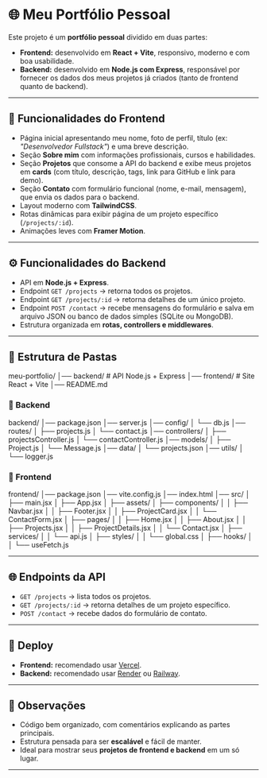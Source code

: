 # 🌐 Meu Portfólio Pessoal

Este projeto é um **portfólio pessoal** dividido em duas partes:  

- **Frontend:** desenvolvido em **React + Vite**, responsivo, moderno e com boa usabilidade.  
- **Backend:** desenvolvido em **Node.js com Express**, responsável por fornecer os dados dos meus projetos já criados (tanto de frontend quanto de backend).  

---

## 🎨 Funcionalidades do Frontend

- Página inicial apresentando meu nome, foto de perfil, título (ex: *"Desenvolvedor Fullstack"*) e uma breve descrição.  
- Seção **Sobre mim** com informações profissionais, cursos e habilidades.  
- Seção **Projetos** que consome a API do backend e exibe meus projetos em **cards** (com título, descrição, tags, link para GitHub e link para demo).  
- Seção **Contato** com formulário funcional (nome, e-mail, mensagem), que envia os dados para o backend.  
- Layout moderno com **TailwindCSS**.  
- Rotas dinâmicas para exibir página de um projeto específico (`/projects/:id`).  
- Animações leves com **Framer Motion**.  

---

## ⚙️ Funcionalidades do Backend

- API em **Node.js + Express**.  
- Endpoint `GET /projects` → retorna todos os projetos.  
- Endpoint `GET /projects/:id` → retorna detalhes de um único projeto.  
- Endpoint `POST /contact` → recebe mensagens do formulário e salva em arquivo JSON ou banco de dados simples (SQLite ou MongoDB).  
- Estrutura organizada em **rotas, controllers e middlewares**.  

---

## 📂 Estrutura de Pastas

meu-portfolio/
│── backend/ # API Node.js + Express
│── frontend/ # Site React + Vite
│── README.md


### 📂 Backend


backend/
│── package.json
│── server.js
│── config/
│ └── db.js
│── routes/
│ ├── projects.js
│ └── contact.js
│── controllers/
│ ├── projectsController.js
│ └── contactController.js
│── models/
│ ├── Project.js
│ └── Message.js
│── data/
│ └── projects.json
│── utils/
│ └── logger.js


### 📂 Frontend


frontend/
│── package.json
│── vite.config.js
│── index.html
│── src/
│ ├── main.jsx
│ ├── App.jsx
│ ├── assets/
│ ├── components/
│ │ ├── Navbar.jsx
│ │ ├── Footer.jsx
│ │ ├── ProjectCard.jsx
│ │ └── ContactForm.jsx
│ ├── pages/
│ │ ├── Home.jsx
│ │ ├── About.jsx
│ │ ├── Projects.jsx
│ │ ├── ProjectDetails.jsx
│ │ └── Contact.jsx
│ ├── services/
│ │ └── api.js
│ ├── styles/
│ │ └── global.css
│ ├── hooks/
│ │ └── useFetch.js


---

## 🌐 Endpoints da API

- `GET /projects` → lista todos os projetos.  
- `GET /projects/:id` → retorna detalhes de um projeto específico.  
- `POST /contact` → recebe dados do formulário de contato.  

---

## 🚀 Deploy

- **Frontend:** recomendado usar [Vercel](https://vercel.com/).  
- **Backend:** recomendado usar [Render](https://render.com/) ou [Railway](https://railway.app/).  

---

## 📌 Observações

- Código bem organizado, com comentários explicando as partes principais.  
- Estrutura pensada para ser **escalável** e fácil de manter.  
- Ideal para mostrar seus **projetos de frontend e backend** em um só lugar.  

---
